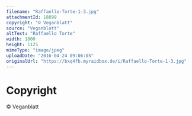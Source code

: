 ```yaml
---
filename: "Raffaello-Torte-1-3.jpg"
attachmentId: 18899
copyright: "© Veganblatt"
source: "Veganblatt"
altText: "Raffaello Torte"
width: 1800
height: 1125
mimeType: "image/jpeg"
uploadDate: "2016-04-24 09:06:05"
originalUrl: "https://bxq4fb.myraidbox.de/i/Raffaello-Torte-1-3.jpg"
---
```


# Copyright

© Veganblatt
